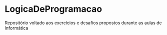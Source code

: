 # LogicaDeProgramacao
Repositório voltado aos exercícios e desafios propostos durante as aulas de Informática
